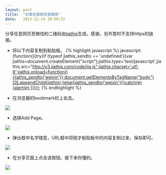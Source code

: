 ```yaml
---
layout: post
title:  "分享任意网页至微信"
date:   2013-12-14 19:50:52
---
```


分享任意网页至微信的二维码由<a href="http://jiathis.com" target="_blank">jiathis</a>生成，感谢。另外暂时不支持https的链接。

* 将以下内容复制到粘贴板。
{% highlight javascript %}
javascript:(function(){try{if (typeof jiathis_sendto == 'undefined'){var jiathis=document.createElement("script");jiathis.type='text/javascript';jiathis.src="http://v3.jiathis.com/code/jia.js";jiathis.charset='utf-8';jiathis.onload=function(){jiathis_sendto('weixin')};document.getElementsByTagName("body")[0].appendChild(jiathis);}else{jiathis_sendto('weixin')}}catch(e){alert(e);}})();
{% endhighlight %}

* 在浏览器的bookmark栏上右击。

![]({{site.baseurl}}/assets/images/20131214/2.jpg)

* 选择Add Page。

![]({{site.baseurl}}/assets/images/20131214/3.jpg)

* 弹出框中名字随意，URL框中将刚才粘贴板中的内容复制过来，保存即可。

![]({{site.baseurl}}/assets/images/20131214/4.jpg)

* 在分享页面上点击该按钮。接下来你懂的。

![]({{site.baseurl}}/assets/images/20131214/5.jpg)
